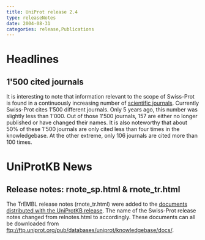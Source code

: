 ```yaml
---
title: UniProt release 2.4
type: releaseNotes
date: 2004-08-31
categories: release,Publications
---
```


# Headlines

## 1'500 cited journals

It is interesting to note that information relevant to the scope of Swiss-Prot is found in a continuously increasing number of [scientific journals](https://ftp.uniprot.org/pub/databases/uniprot/current_release/knowledgebase/complete/docs/jourlist). Currently Swiss-Prot cites 1'500 different journals. Only 5 years ago, this number was slightly less than 1'000. Out of those 1'500 journals, 157 are either no longer published or have changed their names. It is also noteworthy that about 50% of these 1'500 journals are only cited less than four times in the knowledgebase. At the other extreme, only 106 journals are cited more than 100 times.

# UniProtKB News

## Release notes: rnote_sp.html & rnote_tr.html

The TrEMBL release notes (rnote_tr.html) were added to the [documents distributed with the UniProtKB release](https://www.uniprot.org/docs). The name of the Swiss-Prot release notes changed from relnotes.html to accordingly. These documents can all be downloaded from <ftp://ftp.uniprot.org/pub/databases/uniprot/knowledgebase/docs/>.
